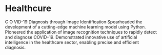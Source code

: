 # Healthcure
C O VID-19 Diagnosis through  Image Identification
Spearheaded the development of a cutting-edge machine learning model using Python. 
Pioneered the application of image recognition techniques to rapidly detect and 
diagnose COVID-19. Demonstrated innovative use of artificial intelligence in the 
healthcare sector, enabling precise and efficient diagnosis.
